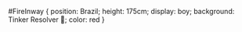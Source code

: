 #FireInway { 
  position: Brazil; 
  height: 175cm; 
  display: boy; 
  background: Tinker Resolver 🔨; 
  color: red 
}
